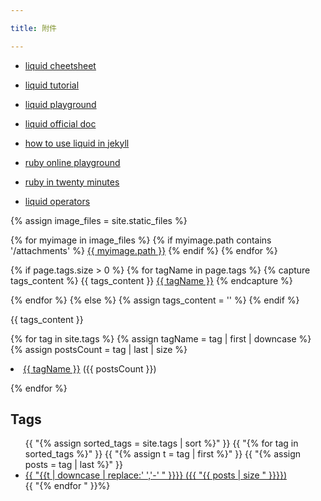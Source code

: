 ```yaml
---

title: 附件

---
```


 * [liquid cheetsheet](https://cloudcannon.com/community/jekyll-cheat-sheet/)

 * [liquid tutorial](https://cloudcannon.com/community/learn/jekyll-tutorial/)

 * [liquid playground](https://geekplayers.com/run-liquild-online.html)

 * [liquid official doc](https://shopify.github.io/liquid/basics/introduction/)

 * [how to use liquid in jekyll](https://blog.webjeda.com/jekyll-liquid/)

 * [ruby online playground](https://try.ruby-lang.org/)

 * [ruby in twenty minutes](https://www.ruby-lang.org/zh_cn/documentation/quickstart/)

 * [liquid operators](https://learn.microsoft.com/en-us/power-apps/maker/portals/liquid/liquid-operators)


{% assign image_files = site.static_files %}

{% for myimage in image_files %}
  {% if myimage.path contains '/attachments' %}
    <a href="{{ myimage.path }}">{{ myimage.path }}</a>
  {% endif %}
{% endfor %}


 {% if page.tags.size > 0 %} 
   {% for tagName in page.tags %} 
      {% capture tags_content %}
        {{ tags_content }} 
        <a href='/tags?tagName={{ tagName }}'><i class='glyphicon glyphicon-tag'></i>{{ tagName }}</a>
      {% endcapture %} 
      
  {% endfor %} 
  {% else %} 
    {% assign tags_content = '' %} 
  {% endif %} 
  
  {{ tags_content }} 


 {% for tag in site.tags %} 
 {% assign tagName = tag | first | downcase %} 
 {% assign postsCount = tag | last | size %} 
 <li>
 <a href='/tags?tagName={{ tagName }}'><i class='glyphicon glyphicon-tag'></i>{{ tagName }}</a>
 ({{ postsCount }})
 </li> 
 
 {% endfor %} 


 <h2>Tags</h2>
<ul>
  {{ "{% assign sorted_tags = site.tags | sort %}" }}
  {{ "{% for tag in sorted_tags %}" }}
    {{ "{% assign t = tag | first %}" }}
    {{ "{% assign posts = tag | last %}" }}
    <li>
      <a href="/tags/# {{ "{{ t | downcase | replace:' ','-'" }}}}">
        {{ "{{t | downcase | replace:' ','-' " }}}}
        <span>({{ "{{ posts | size " }}}})</span>
      </a>
    </li>
  {{ "{% endfor " }}%}
</ul>